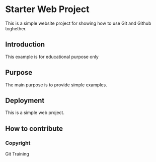 # Starter Web Project

This is a simple website project for showing how to use Git and Github toghether.

## Introduction

This example is for educational purpose only

## Purpose

The main purpose is to provide simple examples.

## Deployment

This is a simple web project.

## How to contribute

### Copyright

Git Training